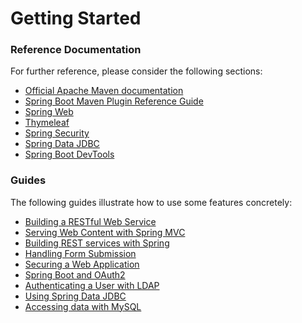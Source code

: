 # Getting Started

### Reference Documentation
For further reference, please consider the following sections:

* [Official Apache Maven documentation](https://maven.apache.org/guides/index.html)
* [Spring Boot Maven Plugin Reference Guide](https://docs.spring.io/spring-boot/docs/2.1.8.RELEASE/maven-plugin/)
* [Spring Web](https://docs.spring.io/spring-boot/docs/{bootVersion}/reference/htmlsingle/#boot-features-developing-web-applications)
* [Thymeleaf](https://docs.spring.io/spring-boot/docs/{bootVersion}/reference/htmlsingle/#boot-features-spring-mvc-template-engines)
* [Spring Security](https://docs.spring.io/spring-boot/docs/{bootVersion}/reference/htmlsingle/#boot-features-security)
* [Spring Data JDBC](https://docs.spring.io/spring-data/jdbc/docs/current/reference/html/)
* [Spring Boot DevTools](https://docs.spring.io/spring-boot/docs/{bootVersion}/reference/htmlsingle/#using-boot-devtools)

### Guides
The following guides illustrate how to use some features concretely:

* [Building a RESTful Web Service](https://spring.io/guides/gs/rest-service/)
* [Serving Web Content with Spring MVC](https://spring.io/guides/gs/serving-web-content/)
* [Building REST services with Spring](https://spring.io/guides/tutorials/bookmarks/)
* [Handling Form Submission](https://spring.io/guides/gs/handling-form-submission/)
* [Securing a Web Application](https://spring.io/guides/gs/securing-web/)
* [Spring Boot and OAuth2](https://spring.io/guides/tutorials/spring-boot-oauth2/)
* [Authenticating a User with LDAP](https://spring.io/guides/gs/authenticating-ldap/)
* [Using Spring Data JDBC](https://github.com/spring-projects/spring-data-examples/tree/master/jdbc/basics)
* [Accessing data with MySQL](https://spring.io/guides/gs/accessing-data-mysql/)

